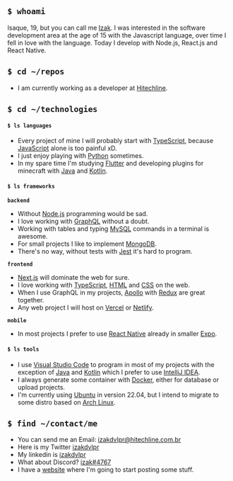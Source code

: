 ## `$ whoami`

Isaque, 19, but you can call me [Izak](https://github.com/izakdvlpr). I was interested in the software development area at the age of 15 with the Javascript language, over time I fell in love with the language. Today I develop with Node.js, React.js and React Native.

## `$ cd ~/repos`

- I am currently working as a developer at [Hitechline](https://hitechline.com.br).

## `$ cd ~/technologies`

#### `$ ls languages`

- Every project of mine I will probably start with [TypeScript](https://typescriptlang.org/), because [JavaScript](https://javascript.com/) alone is too painful xD.
- I just enjoy playing with [Python](https://python.org/) sometimes.
- In my spare time I'm studying [Flutter](https://flutter.dev/) and developing plugins for minecraft with [Java](https://java.com/) and [Kotlin](https://kotlinlang.org/).

#### `$ ls frameworks`

**`backend`**

- Without [Node.js](https://nodejs.org/en/) programming would be sad.
- I love working with [GraphQL](https://graphql.org/) without a doubt.
- Working with tables and typing [MySQL](https://mysql.com/) commands in a terminal is awesome.
- For small projects I like to implement [MongoDB](https://mongodb.com/).
- There's no way, without tests with [Jest](https://jestjs.io/) it's hard to program.

**`frontend`**

- [Next.js](https://nextjs.org/) will dominate the web for sure.
- I love working with [TypeScript](https://typescriptlang.org/), [HTML](https://developer.mozilla.org/en-US/docs/Web/HTML) and [CSS](https://developer.mozilla.org/en-US/docs/web/CSS) on the web.
- When I use GraphQL in my projects, [Apollo](https://apollographql.com/) with [Redux](https://redux.js.org/) are great together.
- Any web project I will host on [Vercel](https://vercel.com/) or [Netlify](https://netlify.com/).

**`mobile`**

- In most projects I prefer to use [React Native](https://reactnative.dev/) already in smaller [Expo](https://expo.dev/).

#### `$ ls tools`

- I use [Visual Studio Code](https://code.visualstudio.com/) to program in most of my projects with the exception of [Java](https://java.com/) and [Kotlin](https://kotlinlang.org/) which I prefer to use [IntelliJ IDEA](https://www.jetbrains.com/idea/).
- I always generate some container with [Docker](https://docker.com/), either for database or upload projects.
- I'm currently using [Ubuntu](https://ubuntu.com/) in version 22.04, but I intend to migrate to some distro based on [Arch Linux](https://archlinux.org/).

## `$ find ~/contact/me`

- You can send me an Email: [izakdvlpr@hitechline.com.br](mailto:izakdvlpr@hitechline.com.br)
- Here is my Twitter [izakdvlpr](https://twitter.com/izakdvlpr)
- My linkedin is [izakdvlpr](https://www.linkedin.com/in/izakdvlpr/)
- What about Discord? [izak#4767](https://discord.gg/F8HmTMWV5z)
- I have a [website](https://izakdvlpr.vercel.app/) where I'm going to start posting some stuff.

